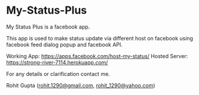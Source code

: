 My-Status-Plus
==============

My Status Plus is a facebook app. 

This app is used to make status update via different host on facebook using facebook feed dialog popup and facebook API.


Working App: https://apps.facebook.com/host-my-status/
Hosted Server: https://strong-river-7114.herokuapp.com/




For any details or clarification contact me.

Rohit Gupta (rohit.1290@gmail.com, rohit_1290@yahoo.com)

